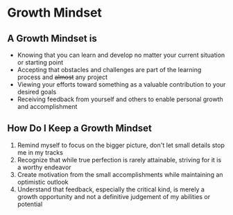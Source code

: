# **Growth Mindset**

## A Growth Mindset is

- Knowing that you can learn and develop no matter your current situation or starting point
- Accepting that obstacles and challenges are part of the learning process and ~~almost~~ any project
- Viewing your efforts toward something as a valuable contribution to your desired goals
- Receiving feedback from yourself and others to enable personal growth and accomplishment

## How Do I Keep a Growth Mindset

1. Remind myself to focus on the bigger picture, don't let small details stop me in my tracks
2. Recognize that while true perfection is rarely attainable, striving for it is a worthy endeavor
3. Create motivation from the small accomplishments while maintaining an optimistic outlook
4. Understand that feedback, especially the critical kind, is merely a growth opportunity and not a definitive judgement of my abilities or potential
